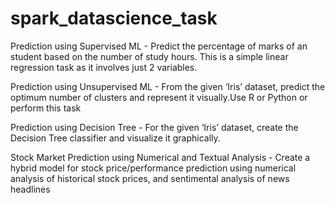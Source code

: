 # spark_datascience_task
Prediction using Supervised ML  -  Predict the percentage of marks of an student based on the number of
study hours. This is a simple linear regression task as it involves just 2 variables.

Prediction using Unsupervised ML  -   From the given ‘Iris’ dataset, predict the optimum number of clusters and
represent it visually.Use R or Python or perform this task

Prediction using Decision Tree  -  For the given ‘Iris’ dataset, create the Decision Tree classifier and visualize it
graphically. 

Stock Market Prediction using Numerical and Textual Analysis  -  Create a hybrid model for stock price/performance prediction using 
numerical analysis of historical stock prices, and sentimental analysis of news headlines 

